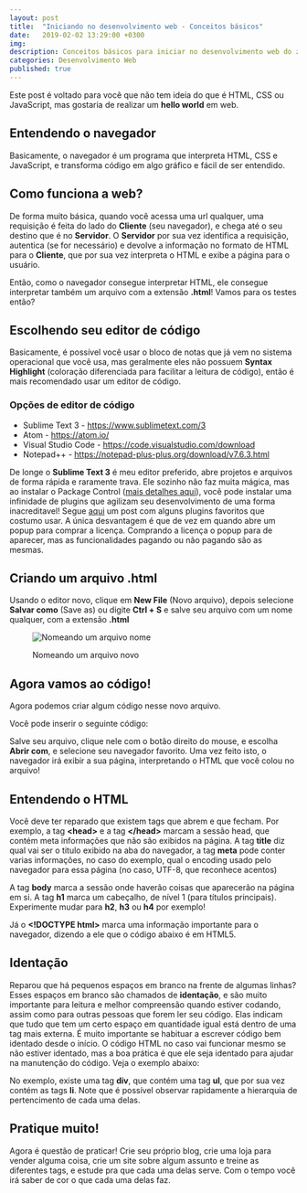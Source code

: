 ```yaml
---
layout: post
title:  "Iniciando no desenvolvimento web - Conceitos básicos"
date:   2019-02-02 13:29:00 +0300
img:
description: Conceitos básicos para iniciar no desenvolvimento web do zero.
categories: Desenvolvimento Web
published: true
---
```


<p>Este post é voltado para você que não tem ideia do que é HTML, CSS ou JavaScript, mas gostaria de realizar um <strong>hello world</strong> em web.</p>

<h2>Entendendo o navegador</h2>

<p>Basicamente, o navegador é um programa que interpreta HTML, CSS e JavaScript, e transforma código em algo gráfico e fácil de ser entendido.</p>

<h2>Como funciona a web?</h2>

<p>De forma muito básica, quando você acessa uma url qualquer, uma requisição é feita do lado do <strong>Cliente</strong> (seu navegador), e chega até o seu destino que é no <strong>Servidor</strong>. O <strong>Servidor</strong> por sua vez identifica a requisição, autentica (se for necessário) e devolve a informação no formato de HTML para o <strong>Cliente</strong>, que por sua vez interpreta o HTML e exibe a página para o usuário.</p>

<p>Então, como o navegador consegue interpretar HTML, ele consegue interpretar também um arquivo com a extensão <strong>.html</strong>! Vamos para os testes então?</p>

<h2>Escolhendo seu editor de código</h2>

<p>Basicamente, é possível você usar o bloco de notas que já vem no sistema operacional que você usa, mas geralmente eles não possuem <strong>Syntax Highlight</strong> (coloração diferenciada para facilitar a leitura de código), então é mais recomendado usar um editor de código.</p>

<h3>Opções de editor de código</h3>

<ul>
  <li>Sublime Text 3 - <a href="https://www.sublimetext.com/3" target="_blank">https://www.sublimetext.com/3</a></li>
  <li>Atom - <a href="https://atom.io/" target="_blank">https://atom.io/</a></li>
  <li>Visual Studio Code - <a href="https://code.visualstudio.com/download" target="_blank">https://code.visualstudio.com/download</a></li>
  <li>Notepad++ - <a href="https://notepad-plus-plus.org/download/v7.6.3.html" target="_blank">https://notepad-plus-plus.org/download/v7.6.3.html</a></li>
</ul>


<p>De longe o <strong>Sublime Text 3</strong> é meu editor preferido, abre projetos e arquivos de forma rápida e raramente trava. Ele sozinho não faz muita mágica, mas ao instalar o Package Control (<a href="{{ "/instalando-package-control-sublime" | prepend: site.baseurl }}" target="_blank">mais detalhes aqui</a>), você pode instalar uma infinidade de plugins que agilizam seu desenvolvimento de uma forma inacreditavel! Segue <a href="{{ "/plugins-interessantes-sublime" | prepend: site.baseurl }}" target="_blank">aqui</a> um post com alguns plugins favoritos que costumo usar. A única desvantagem é que de vez em quando abre um popup para comprar a licença. Comprando a licença o popup para de aparecer, mas as funcionalidades pagando ou não pagando são as mesmas.</p>

<h2>Criando um arquivo .html</h2>

<p>Usando o editor novo, clique em <strong>New File</strong> (Novo arquivo), depois selecione <strong>Salvar como</strong> (Save as) ou digite <strong>Ctrl + S</strong> e salve seu arquivo com um nome qualquer, com a extensão <strong>.html</strong></p>

<figure>
  <p>
    <img src="{{ "/assets/img/saveas.png" | prepend: site.baseurl }}" alt="Nomeando um arquivo nome" class="center-img">
  </p>
  <figcaption>
    Nomeando um arquivo novo
  </figcaption>
</figure>

<h2>Agora vamos ao código!</h2>

<p>Agora podemos criar algum código nesse novo arquivo.</p>

<p>Você pode inserir o seguinte código:</p>

<script src="https://gist.github.com/HugoTamaki/0aeaaed3323d9cd8e71f8b91aa96007a.js"></script>

<p>Salve seu arquivo, clique nele com o botão direito do mouse, e escolha <strong>Abrir com</strong>, e selecione seu navegador favorito. Uma vez feito isto, o navegador irá exibir a sua página, interpretando o HTML que você colou no arquivo!</p>

<h2>Entendendo o HTML</h2>

<p>Você deve ter reparado que existem tags que abrem e que fecham. Por exemplo, a tag <strong>&lt;head&gt;</strong> e a tag <strong>&lt;/head&gt;</strong> marcam a sessão head, que contém meta informações que não são exibidos na página. A tag <strong>title</strong> diz qual vai ser o titulo exibido na aba do navegador, a tag <strong>meta</strong> pode conter varias informações, no caso do exemplo, qual o encoding usado pelo navegador para essa página (no caso, UTF-8, que reconhece acentos)</p>

<p>A tag <strong>body</strong> marca a sessão onde haverão coisas que aparecerão na página em si. A tag <strong>h1</strong> marca um cabeçalho, de nível 1 (para títulos principais). Experimente mudar para <strong>h2</strong>, <strong>h3</strong> ou <strong>h4</strong> por exemplo!</p>

<p>Já o <strong>&lt;!DOCTYPE html&gt;</strong> marca uma informação importante para o navegador, dizendo a ele que o código abaixo é em HTML5.</p>

<h2>Identação</h2>

<p>Reparou que há pequenos espaços em branco na frente de algumas linhas? Esses espaços em branco são chamados de <strong>identação</strong>, e são muito importante para leitura e melhor compreensão quando estiver codando, assim como para outras pessoas que forem ler seu código. Elas indicam que tudo que tem um certo espaço em quantidade igual está dentro de uma tag mais externa. É muito importante se habituar a escrever código bem identado desde o início. O código HTML no caso vai funcionar mesmo se não estiver identado, mas a boa prática é que ele seja identado para ajudar na manutenção do código. Veja o exemplo abaixo:</p>

<script src="https://gist.github.com/HugoTamaki/26cd6399a965805e07a3533faabf5cc8.js"></script>

<p>No exemplo, existe uma tag <strong>div</strong>, que contém uma tag <strong>ul</strong>, que por sua vez contém as tags <strong>li</strong>. Note que é possível observar rapidamente a hierarquia de pertencimento de cada uma delas.</p>

<h2>Pratique muito!</h2>

<p>Agora é questão de praticar! Crie seu próprio blog, crie uma loja para vender alguma coisa, crie um site sobre algum assunto e treine as diferentes tags, e estude pra que cada uma delas serve. Com o tempo você irá saber de cor o que cada uma delas faz.</p>
